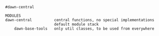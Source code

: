     
    #dawn-central
    
    MODULES
    dawn-central          central functions, no special implementations
                          default module stack
        dawn-base-tools   only util classes, to be used from everywhere
